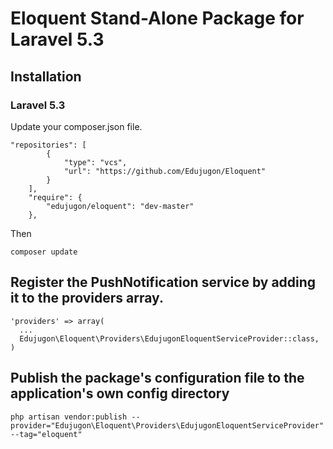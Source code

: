 #   Eloquent Stand-Alone Package for Laravel 5.3

## Installation

### Laravel 5.3

Update your composer.json file.

```
"repositories": [
        {
            "type": "vcs",
            "url": "https://github.com/Edujugon/Eloquent"
        }
    ],
    "require": {
        "edujugon/eloquent": "dev-master"
    },
```

Then

```
composer update
```

## Register the PushNotification service by adding it to the providers array.

```
'providers' => array(
  ...
  Edujugon\Eloquent\Providers\EdujugonEloquentServiceProvider::class,
)
```

## Publish the package's configuration file to the application's own config directory
  
```
php artisan vendor:publish --provider="Edujugon\Eloquent\Providers\EdujugonEloquentServiceProvider" --tag="eloquent"
```       
       
 